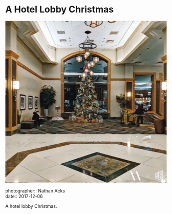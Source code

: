 # A Hotel Lobby Christmas

![A Christmas tree in a hotel lobby](assets/2017-12-06-a-hotel-lobby-christmas.webp)

photographer:: Nathan Acks  
date:: 2017-12-06

A hotel lobby Christmas.

